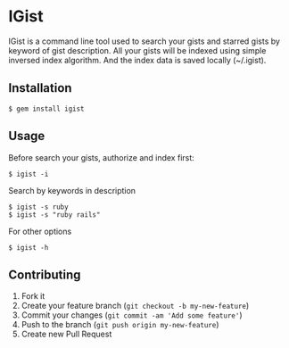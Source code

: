 # IGist

IGist is a command line tool used to search your gists and starred gists by keyword of gist description. All your gists will be indexed using simple inversed index algorithm. And the index data is saved locally (~/.igist).

## Installation

    $ gem install igist

## Usage

Before search your gists, authorize and index first:

    $ igist -i

Search by keywords in description

    $ igist -s ruby
    $ igist -s "ruby rails"

For other options

    $ igist -h


## Contributing

1. Fork it
2. Create your feature branch (`git checkout -b my-new-feature`)
3. Commit your changes (`git commit -am 'Add some feature'`)
4. Push to the branch (`git push origin my-new-feature`)
5. Create new Pull Request
